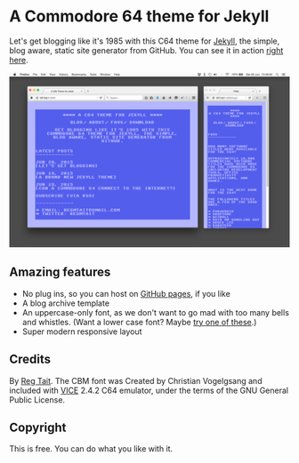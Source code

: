 # A Commodore 64 theme for Jekyll

Let's get blogging like it's 1985 with this C64 theme for [Jekyll](http://jekyllrb.com), the simple, blog aware, static site generator from GitHub. You can see it in action <a href="http://regmtait.github.io/c64jekyll/">right here</a>.

![Screenshot of C64 theme for Jeykll](images/screenshot-duo.png)

## Amazing features

* No plug ins, so you can host on [GitHub pages](https://pages.github.com/), if you like
* A blog archive template
* An uppercase-only font, as we don't want to go mad with too many bells and whistles. (Want a lower case font? Maybe [try one of these](http://style64.org/c64-truetype).)
* Super modern responsive layout

## Credits

By [Reg Tait](http://regmtait.co.uk). The CBM font was Created by Christian Vogelgsang and included with [VICE](http://sourceforge.net/projects/vice-emu/) 2.4.2 C64 emulator, under the terms of the GNU General Public License.

## Copyright

This is free. You can do what you like with it.
